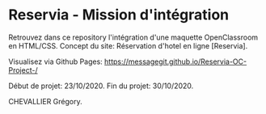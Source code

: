 # Reservia - Mission d'intégration

Retrouvez dans ce repository l'intégration d'une maquette OpenClassroom en HTML/CSS.
Concept du site: Réservation d'hotel en ligne [Reservia].

Visualisez via Github Pages: https://messagegit.github.io/Reservia-OC-Project-/

Début de projet: 23/10/2020.
Fin du projet: 30/10/2020.

CHEVALLIER Grégory.
